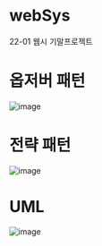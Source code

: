 # webSys
22-01 웹시 기말프로젝트

# 옵저버 패턴
![image](https://user-images.githubusercontent.com/39523433/171597209-41e76382-ef46-4ace-8eb1-243f19508a19.png)

# 전략 패턴
![image](https://user-images.githubusercontent.com/39523433/171585543-59b49ea2-367c-4360-bc2f-54696605a3c4.png)

# UML
![image](https://user-images.githubusercontent.com/39523433/171590469-4ead98db-397c-4788-8c13-b14c5d62bae4.png)
